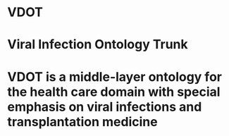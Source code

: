 # VDOT
# Viral Infection Ontology Trunk
# VDOT is a middle-layer ontology for the health care domain with special emphasis on viral infections and transplantation medicine

